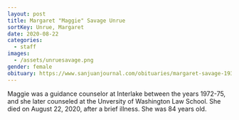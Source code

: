 ```yaml
---
layout: post
title: Margaret "Maggie" Savage Unrue
sortKey: Unrue, Margaret
date: 2020-08-22
categories:
  - staff
images:
  - /assets/unruesavage.png
gender: female
obituary: https://www.sanjuanjournal.com/obituaries/margaret-savage-1936-2020/
---
```

Maggie was a guidance counselor at Interlake between the years 1972-75, and she later counseled at the Unversity of Washington Law School. She died on August 22, 2020, after a brief illness. She was 84 years old.